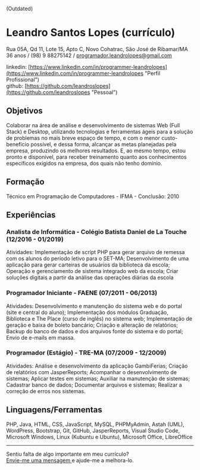 (Outdated)

# Leandro Santos Lopes (currículo)

Rua 05A, Qd 11, Lote 15, Apto C, Novo Cohatrac, São José de Ribamar/MA <br />
36 anos / (98) 9 88275142 / programador.leandrolopes@gmail.com

linkedin: [https://www.linkedin.com/in/programmer-leandrolopes](https://www.linkedin.com/in/programmer-leandrolopes "Perfil Profissional") <br />
github: [https://github.com/leandroslopes](https://github.com/leandroslopes "Pessoal") 

## Objetivos

Colaborar na área de análise e desenvolvimento de sistemas Web (Full Stack) e Desktop, utilizando tecnologias e ferramentas ágeis para a solução de problemas no mais breve espaço de tempo, e com o menor custo-benefício possível, e dessa forma, alcançar as metas planejadas pela empresa, produzindo os melhores resultados. E, ao mesmo tempo, estou pronto e disponível, para receber treinamento quanto aos conhecimentos específicos exigidos na empresa, dos quais não tenho domínio.

## Formação

Técnico em Programação de Computadores - IFMA - Conclusão: 2010

## Experiências

### Analista de Informática - Colégio Batista Daniel de La Touche (12/2016 - 01/2019)
Atividades: Implementação de script PHP para gerar arquivo de remessa com os alunos do período letivo para o SET-MA; Desenvolvimento de uma aplicação para gerar carteiras de usuários da biblioteca da escola; Operação e gerenciamento de sistema integrado web da escola; Criar soluções digitais a partir da análise das operações diárias da escola

### Programador Iniciante - FAENE (07/2011 - 06/2013)
Atividades: Desenvolvimento e manutenção do sistema web e do portal (site e central do aluno); Implementação dos módulos Graduação, Biblioteca e The Place (curso de inglês) no sistema web; Implementação de geração e baixa de boleto bancário; Criação e alteração de relatórios; Backup do banco de dados e dos arquivos fonte do sistema e do portal; Envio de e-mails em massa.

### Programador (Estágio) - TRE-MA (07/2009 - 12/2009)
Atividades: Análise e desenvolvimento da aplicação GambiFerias; Criação de relatórios com JasperReports; Acompanhar o desenvolvimento de sistemas; Aplicar testes em sistemas; Auxiliar na manutenção de sistemas; Cadastrar banco de dados; Documentar arquivos e sistemas; Realizar a correção de erros nos sistemas.

## Linguagens/Ferramentas

PHP, Java, HTML, CSS, JavaScript, MySQL, PHPMyAdmin, Astah (UML), WordPress, Bootstrap, Git, GitHub, JasperReports, Visual Studio Code, Microsoft Windows, Linux (Kubuntu e Ubuntu), Microsoft Office, LibreOffice

--- 
  
Sentiu falta de algo importante em meu currículo? <br />
[Envie-me uma mensagem ](https://github.com/leandroslopes "Envie-me uma mensagem ") e ajude-me a melhora-lo.
